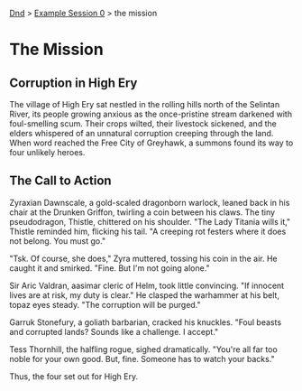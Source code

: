 [Dnd](./readme.md) > [Example Session 0](./example-session0.md) > the mission

# The Mission

## Corruption in High Ery

The village of High Ery sat nestled in the rolling hills north of the Selintan River, its people growing anxious as the once-pristine stream darkened with foul-smelling scum. Their crops wilted, their livestock sickened, and the elders whispered of an unnatural corruption creeping through the land. When word reached the Free City of Greyhawk, a summons found its way to four unlikely heroes.

## The Call to Action

Zyraxian Dawnscale, a gold-scaled dragonborn warlock, leaned back in his chair at the Drunken Griffon, twirling a coin between his claws. The tiny pseudodragon, Thistle, chittered on his shoulder. "The Lady Titania wills it," Thistle reminded him, flicking his tail. "A creeping rot festers where it does not belong. You must go."

"Tsk. Of course, she does," Zyra muttered, tossing his coin in the air. He caught it and smirked. "Fine. But I'm not going alone."

Sir Aric Valdran, aasimar cleric of Helm, took little convincing. "If innocent lives are at risk, my duty is clear." He clasped the warhammer at his belt, topaz eyes steady. "The corruption will be purged."

Garruk Stonefury, a goliath barbarian, cracked his knuckles. "Foul beasts and corrupted lands? Sounds like a challenge. I accept."

Tess Thornhill, the halfling rogue, sighed dramatically. "You're all far too noble for your own good. But, fine. Someone has to watch your backs."

Thus, the four set out for High Ery.
